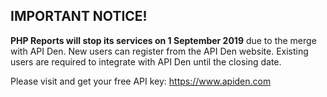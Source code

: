 ## IMPORTANT NOTICE!

**PHP Reports will stop its services on 1 September 2019** due to the merge with API Den. New users can register from the API Den website. Existing users are required to integrate with API Den until the closing date.

Please visit and get your free API key: https://www.apiden.com
